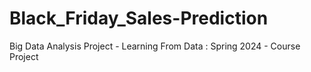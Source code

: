 # Black_Friday_Sales-Prediction
Big Data Analysis Project  - Learning From Data : Spring 2024 - Course Project

